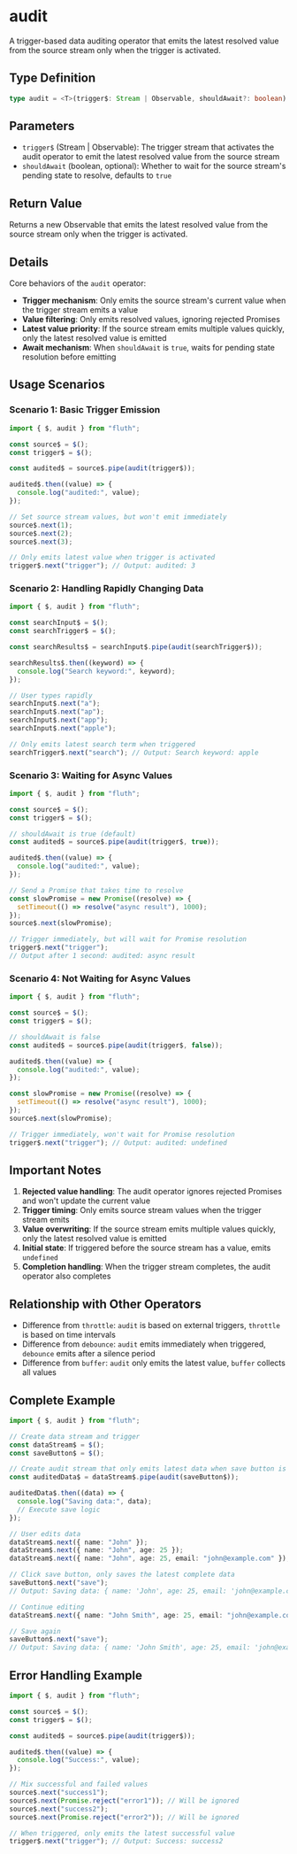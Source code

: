 # audit

A trigger-based data auditing operator that emits the latest resolved value from the source stream only when the trigger is activated.

## Type Definition

```typescript
type audit = <T>(trigger$: Stream | Observable, shouldAwait?: boolean) => (observable$: Observable<T>) => Observable<T>;
```

## Parameters

- `trigger$` (Stream | Observable): The trigger stream that activates the audit operator to emit the latest resolved value from the source stream
- `shouldAwait` (boolean, optional): Whether to wait for the source stream's pending state to resolve, defaults to `true`

## Return Value

Returns a new Observable that emits the latest resolved value from the source stream only when the trigger is activated.

## Details

Core behaviors of the `audit` operator:

- **Trigger mechanism**: Only emits the source stream's current value when the trigger stream emits a value
- **Value filtering**: Only emits resolved values, ignoring rejected Promises
- **Latest value priority**: If the source stream emits multiple values quickly, only the latest resolved value is emitted
- **Await mechanism**: When `shouldAwait` is `true`, waits for pending state resolution before emitting

## Usage Scenarios

### Scenario 1: Basic Trigger Emission

```typescript
import { $, audit } from "fluth";

const source$ = $();
const trigger$ = $();

const audited$ = source$.pipe(audit(trigger$));

audited$.then((value) => {
  console.log("audited:", value);
});

// Set source stream values, but won't emit immediately
source$.next(1);
source$.next(2);
source$.next(3);

// Only emits latest value when trigger is activated
trigger$.next("trigger"); // Output: audited: 3
```

### Scenario 2: Handling Rapidly Changing Data

```typescript
import { $, audit } from "fluth";

const searchInput$ = $();
const searchTrigger$ = $();

const searchResults$ = searchInput$.pipe(audit(searchTrigger$));

searchResults$.then((keyword) => {
  console.log("Search keyword:", keyword);
});

// User types rapidly
searchInput$.next("a");
searchInput$.next("ap");
searchInput$.next("app");
searchInput$.next("apple");

// Only emits latest search term when triggered
searchTrigger$.next("search"); // Output: Search keyword: apple
```

### Scenario 3: Waiting for Async Values

```typescript
import { $, audit } from "fluth";

const source$ = $();
const trigger$ = $();

// shouldAwait is true (default)
const audited$ = source$.pipe(audit(trigger$, true));

audited$.then((value) => {
  console.log("audited:", value);
});

// Send a Promise that takes time to resolve
const slowPromise = new Promise((resolve) => {
  setTimeout(() => resolve("async result"), 1000);
});
source$.next(slowPromise);

// Trigger immediately, but will wait for Promise resolution
trigger$.next("trigger");
// Output after 1 second: audited: async result
```

### Scenario 4: Not Waiting for Async Values

```typescript
import { $, audit } from "fluth";

const source$ = $();
const trigger$ = $();

// shouldAwait is false
const audited$ = source$.pipe(audit(trigger$, false));

audited$.then((value) => {
  console.log("audited:", value);
});

const slowPromise = new Promise((resolve) => {
  setTimeout(() => resolve("async result"), 1000);
});
source$.next(slowPromise);

// Trigger immediately, won't wait for Promise resolution
trigger$.next("trigger"); // Output: audited: undefined
```

## Important Notes

1. **Rejected value handling**: The audit operator ignores rejected Promises and won't update the current value
2. **Trigger timing**: Only emits source stream values when the trigger stream emits
3. **Value overwriting**: If the source stream emits multiple values quickly, only the latest resolved value is emitted
4. **Initial state**: If triggered before the source stream has a value, emits `undefined`
5. **Completion handling**: When the trigger stream completes, the audit operator also completes

## Relationship with Other Operators

- Difference from `throttle`: `audit` is based on external triggers, `throttle` is based on time intervals
- Difference from `debounce`: `audit` emits immediately when triggered, `debounce` emits after a silence period
- Difference from `buffer`: `audit` only emits the latest value, `buffer` collects all values

## Complete Example

```typescript
import { $, audit } from "fluth";

// Create data stream and trigger
const dataStream$ = $();
const saveButton$ = $();

// Create audit stream that only emits latest data when save button is clicked
const auditedData$ = dataStream$.pipe(audit(saveButton$));

auditedData$.then((data) => {
  console.log("Saving data:", data);
  // Execute save logic
});

// User edits data
dataStream$.next({ name: "John" });
dataStream$.next({ name: "John", age: 25 });
dataStream$.next({ name: "John", age: 25, email: "john@example.com" });

// Click save button, only saves the latest complete data
saveButton$.next("save");
// Output: Saving data: { name: 'John', age: 25, email: 'john@example.com' }

// Continue editing
dataStream$.next({ name: "John Smith", age: 25, email: "john@example.com" });

// Save again
saveButton$.next("save");
// Output: Saving data: { name: 'John Smith', age: 25, email: 'john@example.com' }
```

## Error Handling Example

```typescript
import { $, audit } from "fluth";

const source$ = $();
const trigger$ = $();

const audited$ = source$.pipe(audit(trigger$));

audited$.then((value) => {
  console.log("Success:", value);
});

// Mix successful and failed values
source$.next("success1");
source$.next(Promise.reject("error1")); // Will be ignored
source$.next("success2");
source$.next(Promise.reject("error2")); // Will be ignored

// When triggered, only emits the latest successful value
trigger$.next("trigger"); // Output: Success: success2
```
